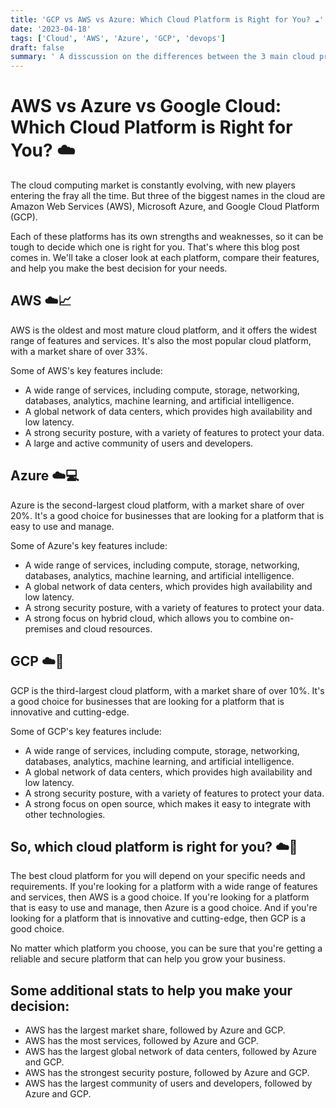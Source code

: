 ```yaml
---
title: 'GCP vs AWS vs Azure: Which Cloud Platform is Right for You? ☁️'
date: '2023-04-18'
tags: ['Cloud', 'AWS', 'Azure', 'GCP', 'devops']
draft: false
summary: ' A disscussion on the differences between the 3 main cloud providers ☁️, Google Cloud Platform Amazong Web Services and Microsoft Azure.'
---
```


# AWS vs Azure vs Google Cloud: Which Cloud Platform is Right for You? ☁️

The cloud computing market is constantly evolving, with new players entering the fray all the time. But three of the biggest names in the cloud are Amazon Web Services (AWS), Microsoft Azure, and Google Cloud Platform (GCP).

Each of these platforms has its own strengths and weaknesses, so it can be tough to decide which one is right for you. That's where this blog post comes in. We'll take a closer look at each platform, compare their features, and help you make the best decision for your needs.

## AWS ☁️📈

AWS is the oldest and most mature cloud platform, and it offers the widest range of features and services. It's also the most popular cloud platform, with a market share of over 33%.

Some of AWS's key features include:

- A wide range of services, including compute, storage, networking, databases, analytics, machine learning, and artificial intelligence.
- A global network of data centers, which provides high availability and low latency.
- A strong security posture, with a variety of features to protect your data.
- A large and active community of users and developers.

## Azure ☁️💻

Azure is the second-largest cloud platform, with a market share of over 20%. It's a good choice for businesses that are looking for a platform that is easy to use and manage.

Some of Azure's key features include:

- A wide range of services, including compute, storage, networking, databases, analytics, machine learning, and artificial intelligence.
- A global network of data centers, which provides high availability and low latency.
- A strong security posture, with a variety of features to protect your data.
- A strong focus on hybrid cloud, which allows you to combine on-premises and cloud resources.

## GCP ☁️🚀

GCP is the third-largest cloud platform, with a market share of over 10%. It's a good choice for businesses that are looking for a platform that is innovative and cutting-edge.

Some of GCP's key features include:

- A wide range of services, including compute, storage, networking, databases, analytics, machine learning, and artificial intelligence.
- A global network of data centers, which provides high availability and low latency.
- A strong security posture, with a variety of features to protect your data.
- A strong focus on open source, which makes it easy to integrate with other technologies.

## So, which cloud platform is right for you? ☁️🤔

The best cloud platform for you will depend on your specific needs and requirements. If you're looking for a platform with a wide range of features and services, then AWS is a good choice. If you're looking for a platform that is easy to use and manage, then Azure is a good choice. And if you're looking for a platform that is innovative and cutting-edge, then GCP is a good choice.

No matter which platform you choose, you can be sure that you're getting a reliable and secure platform that can help you grow your business.

## Some additional stats to help you make your decision:

- AWS has the largest market share, followed by Azure and GCP.
- AWS has the most services, followed by Azure and GCP.
- AWS has the largest global network of data centers, followed by Azure and GCP.
- AWS has the strongest security posture, followed by Azure and GCP.
- AWS has the largest community of users and developers, followed by Azure and GCP.

